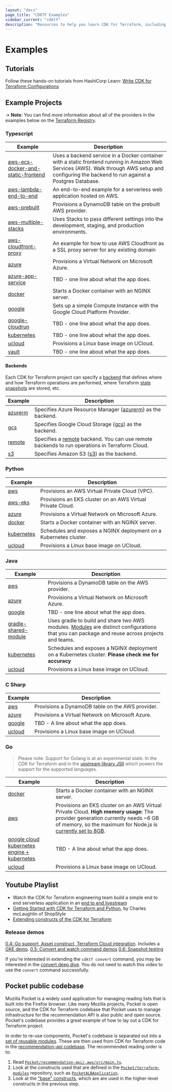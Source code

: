 ```yaml
---
layout: "docs"
page_title: "CDKTF Examples"
sidebar_current: "cdktf"
description: "Resources to help you learn CDK for Terraform, including example projects in Typescript, Java, Python C Sharp, and Go."
---
```


# Examples

## Tutorials

Follow these hands-on tutorials from HashiCorp Learn: [Write CDK for Terraform Configurations](https://learn.hashicorp.com/collections/terraform/cdktf)

## Example Projects

-> **Note**: You can find more information about all of the providers in the examples below on the [Terraform Registry](https://registry.terraform.io/).

### Typescript

|Example | Description |
| ------------| -----------|
|[aws-ecs-docker-and-static-frontend](https://github.com/hashicorp/docker-on-aws-ecs-with-terraform-cdk-using-typescript) | Uses a backend service in a Docker container with a static frontend running in Amazon Web Services (AWS). Walk through AWS setup and configuring the backend to run against a Postgres Database.|
|[aws-lambda-end-to-end](https://github.com/hashicorp/cdktf-integration-serverless-example) | An end-to-end example for a serverless web application hosted on AWS.|
| [aws-prebuilt](https://github.com/hashicorp/terraform-cdk/tree/main/examples/typescript/aws-prebuilt) | Provisions a DynamoDB table on the prebuilt AWS provider. |
|[aws-multiple-stacks](https://github.com/hashicorp/terraform-cdk/tree/main/examples/typescript/aws-multiple-stacks) | Uses Stacks to pass different settings into the development, staging, and production environments. |
|[aws-cloudfront-proxy](https://github.com/hashicorp/terraform-cdk/tree/main/examples/typescript/aws-cloudfront-proxy) | An example for how to use AWS Cloudfront as a SSL proxy server for any existing domain  |
|[azure](https://github.com/hashicorp/terraform-cdk/tree/main/examples/typescript/azure) | Provisions a Virtual Network on Microsoft Azure. |
|[azure-app-service](https://github.com/hashicorp/terraform-cdk/tree/main/examples/typescript/azure-app-service) | TBD - one line about what the app does. |
| [docker](https://github.com/hashicorp/terraform-cdk/tree/main/examples/typescript/docker) | Starts a Docker container with an NGINX server. |
|[google](https://github.com/hashicorp/terraform-cdk/tree/main/examples/typescript/google) | Sets up a simple Compute Instance with the Google Cloud Platform Provider.  |
|[google-cloudrun](https://github.com/hashicorp/terraform-cdk/tree/main/examples/typescript/google-cloudrun) | TBD - one line about what the app does.|
|[kubernetes](https://github.com/hashicorp/terraform-cdk/tree/main/examples/typescript/kubernetes) | TBD - one line about what the app does. |
|[ucloud](https://github.com/hashicorp/terraform-cdk/tree/main/examples/typescript/ucloud) | Provisions a Linux base image on UCloud. |
|[vault](https://github.com/hashicorp/terraform-cdk/tree/main/examples/typescript/vault) | TBD - one line about what the app does. |

#### Backends
Each CDK for Terraform project can specify a [backend](https://www.terraform.io/docs/language/settings/backends/index.html) that defines where and how Terraform operations are performed, where Terraform [state snapshots](https://www.terraform.io/docs/language/state/index.html) are stored, etc.

|Example | Description |
| -------| -----------|
|[azurerm](https://github.com/hashicorp/terraform-cdk/tree/main/examples/typescript/backends/azurerm)| Specifies Azure Resource Manager ([azurerm](https://www.terraform.io/docs/language/settings/backends/azurerm.html)) as the backend. |
|[gcs](https://github.com/hashicorp/terraform-cdk/tree/main/examples/typescript/backends/gcs)| Specifies Google Cloud Storage ([gcs](https://www.terraform.io/docs/language/settings/backends/gcs.html)) as the backend. |
|[remote](https://github.com/hashicorp/terraform-cdk/tree/main/examples/typescript/backends/remote) | Specifies a [remote](https://www.terraform.io/docs/language/settings/backends/remote.html) backend. You can use remote backends to run operations in Terraform Cloud.|
|[s3](https://github.com/hashicorp/terraform-cdk/tree/main/examples/typescript/backends/s3) | Specifies Amazon S3 ([s3](https://www.terraform.io/docs/language/settings/backends/s3.html)) as the backend.

### Python

|Example | Description |
| ------| ----------- |
| [aws](https://github.com/hashicorp/terraform-cdk/tree/main/examples/python/aws) | Provisions an AWS Virtual Private Cloud (VPC).
|[aws-eks](https://github.com/hashicorp/terraform-cdk/tree/main/examples/python/aws-eks) | Provisions an EKS cluster on an AWS Virtual Private Cloud. |
|[azure](https://github.com/hashicorp/terraform-cdk/tree/main/examples/python/azure) | Provisions a Virtual Network on Microsoft Azure. |
| [docker](https://github.com/hashicorp/terraform-cdk/tree/main/examples/python/docker) | Starts a Docker container with an NGINX server. |
| [kubernetes](https://github.com/hashicorp/terraform-cdk/tree/main/examples/python/kubernetes) | Schedules and exposes a NGINX deployment on a Kubernetes cluster. |
|[ucloud](https://github.com/hashicorp/terraform-cdk/tree/main/examples/python/ucloud) | Provisions a Linux base image on UCloud.|

### Java

|Example | Description |
| ------| ------------|
|[aws](https://github.com/hashicorp/terraform-cdk/tree/main/examples/java/aws) | Provisions a DynamoDB table on the AWS provider. |
|[azure](https://github.com/hashicorp/terraform-cdk/tree/main/examples/java/azure) | Provisions a Virtual Network on Microsoft Azure. |
|[google](https://github.com/hashicorp/terraform-cdk/tree/main/examples/java/google) | TBD - one line about what the app does. |
|[gradle-shared-module](https://github.com/hashicorp/terraform-cdk/tree/main/examples/java/gradle-shared-module) | Uses gradle to build and share two AWS modules. [Modules](./concepts/fundamentals/modules.html) are distinct configurations that you can package and reuse across projects and teams.|
|[kubernetes](https://github.com/hashicorp/terraform-cdk/tree/main/examples/java/kubernetes) | Schedules and exposes a NGINX deployment on a Kubernetes cluster. **Please check me for accuracy**
|[ucloud](https://github.com/hashicorp/terraform-cdk/tree/main/examples/java/ucloud) | Provisions a Linux base image on UCloud. |

### C Sharp

|Example | Description |
| -------| ------------|
|[aws](https://github.com/hashicorp/terraform-cdk/tree/main/examples/csharp/aws) | Provisions a DynamoDB table on the AWS provider. |
|[azure](https://github.com/hashicorp/terraform-cdk/tree/main/examples/csharp/azure) | Provisions a Virtual Network on Microsoft Azure. |
|[google](https://github.com/hashicorp/terraform-cdk/tree/main/examples/csharp/google) | TBD - A line about what the app does.
|[ucloud](https://github.com/hashicorp/terraform-cdk/tree/main/examples/csharp/ucloud) | Provisions a Linux base image on UCloud. |

### Go

> Please note: Support for Golang is at an experimental state. In the CDK for Terraform and in the [upstream library JSII](https://aws.github.io/jsii/user-guides/lib-author/configuration/targets/go/) which powers the support for the supported languages.

|Example | Description |
| ------ | ----------- |
|[docker](https://github.com/hashicorp/terraform-cdk/tree/main/examples/go/docker) | Starts a Docker container with an NGINX server. |
|[aws](https://github.com/hashicorp/terraform-cdk/tree/main/examples/go/aws) | Provisions an EKS cluster on an AWS Virtual Private Cloud. **High memory usage:** The provider generation currently needs ~6 GB of memory, so the maximum for Node.js is [currently set to 8GB](https://github.com/hashicorp/terraform-cdk/blob/11d2e783d1fe94e50abd116ba73689c02590a391/packages/cdktf-cli/lib/get/constructs-maker.ts#L279). |
|[google cloud kubernetes engine + kubernetes](https://github.com/hashicorp/terraform-cdk/tree/main/examples/go/google) | TBD - A line about what the app does. |
|[ucloud](https://github.com/hashicorp/terraform-cdk/tree/main/examples/go/ucloud) | Provisions a Linux base image on UCloud. |

## Youtube Playlist

- Watch the CDK for Terraform engineering team build a simple end to end serverless application in an [end to end livestream](https://www.youtube.com/watch?v=Ey0SW0c6p8c)
- [Getting Started with CDK for Terraform and Python](https://www.youtube.com/watch?v=Ee2qh-pEC5k&t=258s), by Charles mcLaughlin of ShopStyle
- [Extending constructs of the CDK for Terraform](https://www.youtube.com/watch?v=cfU-WOGdNqA)

### Release demos

[0.4: Go support, Asset construct, Terraform Cloud integration](https://www.youtube.com/watch?v=TTfFAIeSqgo). Includes a [GKE demo](https://youtu.be/TTfFAIeSqgo?t=1573).
[0.5: Convert and watch command demos](https://www.youtube.com/watch?v=4caW8WJM4h4&t=1s)
[0.6: Snapshot testing](https://www.youtube.com/watch?v=9Is4QJT2664)

If you're interested in extending the `cdktf convert` command, you may be interested in the [convert deep dive](https://www.youtube.com/watch?v=rSn4-Ki5nho). You do not need to watch this video to use the `convert` command successfully.

## Pocket public codebase

Mozilla Pocket is a widely used application for managing reading lists that is built into the Firefox browser. Like many Mozilla projects, Pocket is open source, and the CDK for Terraform codebase that Pocket uses to manage infrastructure for the recommendation API is also public and open source. Pocket's codebase provides a great example of how to lay out a CDK for Terraform project.

In order to re-use components, Pocket's codebase is separated out into a [set of reusable modules](https://github.com/Pocket/terraform-modules/tree/main/src/pocket). These are then used from CDK for Terraform code in the [recommendation-api codebase](https://github.com/Pocket/recommendation-api/tree/main/.aws). The recommended reading order is to:

1. Read [`Pocket/recommendation-api/.aws/src/main.ts`](https://github.com/Pocket/recommendation-api/blob/main/.aws/src/main.ts).
2. Look at the constructs used that are defined in the [`Pocket/terraform-modules`](https://github.com/Pocket/terraform-modules/tree/main/src/pocket) repository, such as [`PocketALBApplication`](https://github.com/Pocket/terraform-modules/blob/main/src/pocket/PocketALBApplication.ts).
3. Look at the ["base" constructs](https://github.com/Pocket/terraform-modules/tree/main/src/base), which are are used in the higher-level constructs in the previous step.
